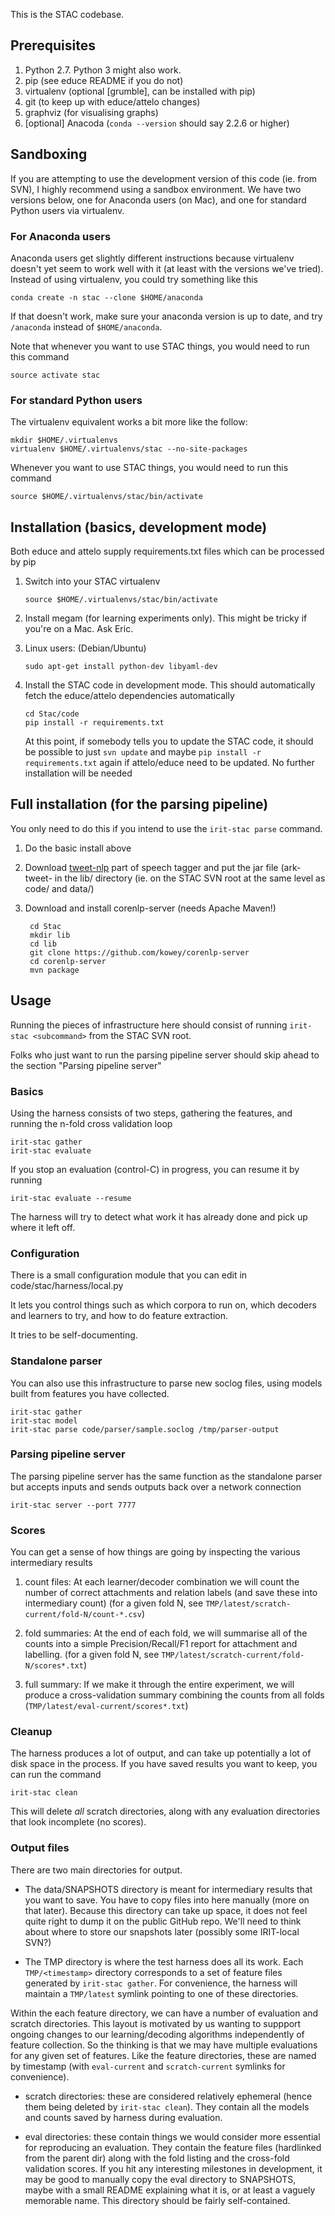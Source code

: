 This is the STAC codebase.

## Prerequisites

1. Python 2.7. Python 3 might also work.
2. pip (see educe README if you do not)
3. virtualenv (optional [grumble], can be installed with pip)
4. git (to keep up with educe/attelo changes)
5. graphviz (for visualising graphs)
6. [optional] Anacoda (`conda --version` should say 2.2.6 or higher)

## Sandboxing

If you are attempting to use the development version of this code
(ie. from SVN), I highly recommend using a sandbox environment.
We have two versions below, one for Anaconda users (on Mac),
and one for standard Python users via virtualenv.

### For Anaconda users

Anaconda users get slightly different instructions because virtualenv
doesn't yet seem to work well with it (at least with the versions we've
tried). Instead of using virtualenv, you could try something like this

    conda create -n stac --clone $HOME/anaconda

If that doesn't work, make sure your anaconda version is up to date,
and try `/anaconda` instead of `$HOME/anaconda`.

Note that whenever you want to use STAC things, you would need to run
this command

    source activate stac

### For standard Python users

The virtualenv equivalent works a bit more like the follow:

    mkdir $HOME/.virtualenvs
    virtualenv $HOME/.virtualenvs/stac --no-site-packages

Whenever you want to use STAC things, you would need to run this
command

    source $HOME/.virtualenvs/stac/bin/activate

## Installation (basics, development mode)

Both educe and attelo supply requirements.txt files which can be
processed by pip

1. Switch into your STAC virtualenv

       source $HOME/.virtualenvs/stac/bin/activate

2. Install megam (for learning experiments only).
   This might be tricky if you're on a Mac.
   Ask Eric.

3. Linux users: (Debian/Ubuntu)

       sudo apt-get install python-dev libyaml-dev

4. Install the STAC code in development mode.
   This should automatically fetch the educe/attelo dependencies
   automatically

       cd Stac/code
       pip install -r requirements.txt

   At this point, if somebody tells you to update the STAC code, it
   should be possible to just `svn update` and maybe
   `pip install -r requirements.txt` again if attelo/educe need to be
   updated. No further installation will be needed

## Full installation (for the parsing pipeline)

You only need to do this if you intend to use the `irit-stac parse`
command.

1. Do the basic install above

2. Download [tweet-nlp][tweet-nlp] part of speech tagger
   and put the jar file (ark-tweet- in the
   lib/ directory (ie. on the STAC SVN root at the same level as
   code/ and data/)

3. Download and install corenlp-server (needs Apache Maven!)

        cd Stac
        mkdir lib
        cd lib
        git clone https://github.com/kowey/corenlp-server
        cd corenlp-server
        mvn package

## Usage

Running the pieces of infrastructure here should consist of running
`irit-stac <subcommand>` from the STAC SVN root.

Folks who just want to run the parsing pipeline server should skip
ahead to the section "Parsing pipeline server"

### Basics

Using the harness consists of two steps, gathering the features, and
running the n-fold cross validation loop

    irit-stac gather
    irit-stac evaluate

If you stop an evaluation (control-C) in progress, you can resume it
by running

    irit-stac evaluate --resume

The harness will try to detect what work it has already done and pick
up where it left off.

### Configuration

There is a small configuration module that you can edit
in code/stac/harness/local.py

It lets you control things such as which corpora to run on,
which decoders and learners to try, and how to do feature
extraction.

It tries to be self-documenting.

### Standalone parser

You can also use this infrastructure to parse new soclog files,
using models built from features you have collected.

    irit-stac gather
    irit-stac model
    irit-stac parse code/parser/sample.soclog /tmp/parser-output

### Parsing pipeline server

The parsing pipeline server has the same function as the standalone
parser but accepts inputs and sends outputs back over a network
connection

    irit-stac server --port 7777

### Scores

You can get a sense of how things are going by inspecting the various
intermediary results

1. count files: At each learner/decoder combination we will count
   the number of correct attachments and relation labels (and save
   these into intermediary count) (for a given fold N, see
   `TMP/latest/scratch-current/fold-N/count-*.csv`)

2. fold summaries: At the end of each fold, we will summarise all of
   the counts into a simple Precision/Recall/F1 report for attachment
   and labelling. (for a given fold N, see
   `TMP/latest/scratch-current/fold-N/scores*.txt`)

3. full summary: If we make it through the entire experiment, we will
   produce a cross-validation summary combining the counts from all
   folds (`TMP/latest/eval-current/scores*.txt`)

### Cleanup

The harness produces a lot of output, and can take up potentially a lot
of disk space in the process.  If you have saved results you want to
keep, you can run the command

    irit-stac clean

This will delete *all* scratch directories, along with any evaluation
directories that look incomplete (no scores).

### Output files

There are two main directories for output.

* The data/SNAPSHOTS directory is meant for intermediary results that
you want to save. You have to copy files into here manually (more on
that later).
Because this directory can take up space, it does not feel quite right
to dump it on the public GitHub repo. We'll need to think about where to
store our snapshots later (possibly some IRIT-local SVN?)

* The TMP directory is where the test harness does all its work.  Each
`TMP/<timestamp>` directory corresponds to a set of feature files
generated by `irit-stac gather`.  For convenience, the harness will
maintain a `TMP/latest` symlink pointing to one of these directories.

Within the each feature directory, we can have a number of evaluation
and scratch directories. This layout is motivated by us wanting to
suppport ongoing changes to our learning/decoding algorithms
independently of feature collection. So the thinking is that we may
have multiple evaluations for any given set of features. Like the
feature directories, these are named by timestamp (with
`eval-current` and `scratch-current` symlinks for convenience).

* scratch directories: these are considered relatively ephemeral
  (hence them being deleted by `irit-stac clean`). They contain
  all the models and counts saved by harness during evaluation.

* eval directories: these contain things we would consider more
  essential for reproducing an evaluation. They contain the
  feature files (hardlinked from the parent dir) along with the
  fold listing and the cross-fold validation scores. If you hit
  any interesting milestones in development, it may be good to
  manually copy the eval directory to SNAPSHOTS, maybe with a
  small README explaining what it is, or at least a vaguely
  memorable name. This directory should be fairly self-contained.

[tweet-nlp]: http://www.ark.cs.cmu.edu/TweetNLP/
